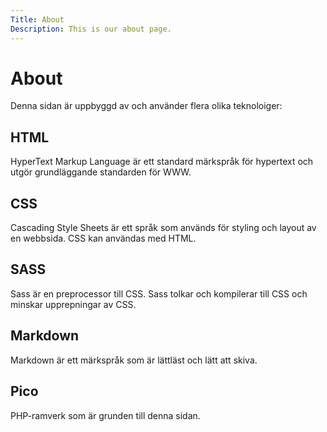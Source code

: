 ```yaml
---
Title: About
Description: This is our about page.
---
```


About
==========================

Denna sidan är uppbyggd av och använder flera olika teknoloiger: 

HTML
----
HyperText Markup Language är ett standard märkspråk för hypertext och utgör grundläggande standarden för WWW. 

CSS 
----
Cascading Style Sheets är ett språk som används för styling och layout av en webbsida. CSS kan användas med HTML.

SASS
----
Sass är en preprocessor till CSS. Sass tolkar och kompilerar till CSS och minskar upprepningar av CSS. 

Markdown
------
Markdown är ett märkspråk som är lättläst och lätt att skiva.

Pico
----
PHP-ramverk som är grunden till denna sidan.